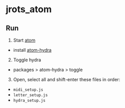 # jrots_atom

## Run

1. Start [atom](https://atom.io/)
 - install [atom-hydra](https://atom.io/packages/atom-hydra)
2. Toggle hydra
 - packages > atom-hydra > toggle
3. Open, select all and shift-enter these files in order:
 - `midi_setup.js`
 - `letter_setup.js`
 - `hydra_setup.js`
